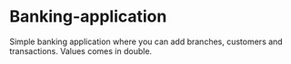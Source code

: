 # Banking-application
Simple banking application where you can add branches, customers and transactions.
Values comes in double. 
